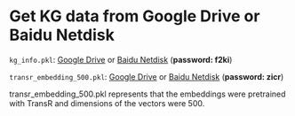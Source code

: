 # Get KG data from Google Drive or Baidu Netdisk

`kg_info.pkl`: [Google Drive](https://drive.google.com/file/d/1kSMM0EMLn8p9EXDI_XeIS6a_GYXh6wmg/view?usp=sharing) or [Baidu Netdisk](https://pan.baidu.com/s/1iPIy3BKu-D4Oslc1bZYWwQ) (**password: f2ki**)

`transr_embedding_500.pkl`: [Google Drive](https://drive.google.com/file/d/1kSMM0EMLn8p9EXDI_XeIS6a_GYXh6wmg/view?usp=sharing) or [Baidu Netdisk](https://pan.baidu.com/s/1kwp1hfN1z9x7q0xdqehiKQ) (**password: zicr**)

transr_embedding_500.pkl represents that the embeddings were pretrained with TransR and dimensions of the vectors were 500.


